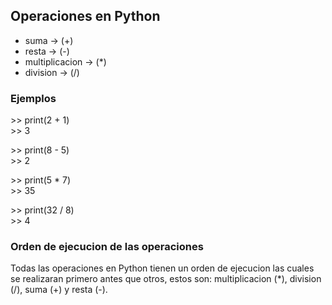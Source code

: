 ## Operaciones en Python

  * suma           ->  (+)
  * resta          ->  (-)
  * multiplicacion ->  (*)
  * division       ->  (/)

### Ejemplos

\>> print(2 + 1)\
\>> 3

\>> print(8 - 5)\
\>> 2

\>> print(5 * 7)\
\>> 35

\>> print(32 / 8)\
\>> 4

### Orden de ejecucion de las operaciones

Todas las operaciones en Python tienen un orden de ejecucion las cuales se realizaran primero antes que otros, estos son: multiplicacion (*), division (/), suma (+) y resta (-).
